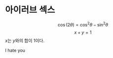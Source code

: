 # 아이러브 섹스
$$\cos (2\theta) = \cos^2 \theta - \sin^2 \theta$$
$$x+y=1$$
$x$는 $y$와의 합이 $1$이다.

I hate you
